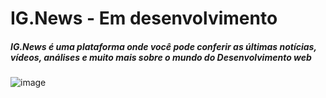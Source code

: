 # IG.News - Em desenvolvimento

##### IG.News é uma plataforma onde você pode conferir as últimas notícias, vídeos, análises e muito mais sobre o mundo do Desenvolvimento web

![image](https://user-images.githubusercontent.com/55189046/127581140-a033ee55-c32c-4c15-af0f-89db5db2537f.png)


